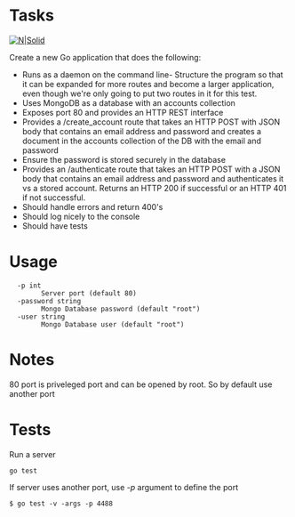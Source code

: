 # Tasks

[![N|Solid](https://cldup.com/dTxpPi9lDf.thumb.png)](https://nodesource.com/products/nsolid)

Create a new Go application that does the following:
- Runs as a daemon on the command line- Structure the program so that it can be expanded for more routes and become a larger application, even though we're only going to put two routes in it for this test.
- Uses MongoDB as a database with an accounts collection
- Exposes port 80 and provides an HTTP REST interface
- Provides a /create_account route that takes an HTTP  POST with JSON body that contains an email address and password and creates a document in the accounts collection of the DB with the email and password
- Ensure the password is stored securely in the database
- Provides an /authenticate route that takes an HTTP POST with a JSON body that contains an email address and password and authenticates it vs a stored account.  Returns an HTTP 200 if successful or an HTTP 401 if not successful.
- Should handle errors and return 400's
- Should log nicely to the console
- Should have tests

# Usage
```
  -p int
        Server port (default 80)
  -password string
        Mongo Database password (default "root")
  -user string
        Mongo Database user (default "root")
```

# Notes
80 port is priveleged port and can be opened by root. So by default use another port

# Tests
Run a server
```
go test
```
If server uses another port, use *-p* argument to define the port
```
$ go test -v -args -p 4488
```
